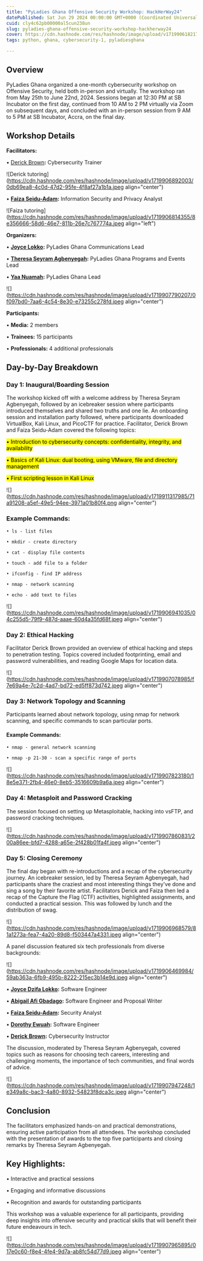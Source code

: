 ```yaml
---
title: "PyLadies Ghana Offensive Security Workshop: HackHerWay24"
datePublished: Sat Jun 29 2024 00:00:00 GMT+0000 (Coordinated Universal Time)
cuid: cly4c62pb00000al5cun238un
slug: pyladies-ghana-offensive-security-workshop-hackherway24
cover: https://cdn.hashnode.com/res/hashnode/image/upload/v1719906182170/d4078684-c9f9-4b6c-a581-f4704ea2cf58.jpeg
tags: python, ghana, cybersecurity-1, pyladiesghana

---
```


## Overview

PyLadies Ghana organized a one-month cybersecurity workshop on Offensive Security, held both in-person and virtually. The workshop ran from May 25th to June 22nd, 2024. Sessions began at 12:30 PM at SB Incubator on the first day, continued from 10 AM to 2 PM virtually via Zoom on subsequent days, and concluded with an in-person session from 9 AM to 5 PM at SB Incubator, Accra, on the final day.

## Workshop Details

**Facilitators:**

• [Derick Brown](https://www.linkedin.com/in/derick-brown-ceh-b28855164/)**:** Cybersecurity Trainer

![Derick tutoring](https://cdn.hashnode.com/res/hashnode/image/upload/v1719906892003/0db69ea8-4c0d-47d2-95fe-4f8af27a1b1a.jpeg align="center")

• [**Faiza Seidu-Adam**](https://www.linkedin.com/in/faiza-seidu-adam-591261132/)**:** Information Security and Privacy Analyst

![Faiza tutoring](https://cdn.hashnode.com/res/hashnode/image/upload/v1719906814355/8e356666-58d6-46e7-811b-26e7c767774a.jpeg align="left")

**Organizers:**

• [**Joyce Lokko**](https://www.linkedin.com/in/joyce-dzifa-lokko/?originalSubdomain=gh)**:** PyLadies Ghana Communications Lead

• [**Theresa Seyram Agbenyegah**](https://www.linkedin.com/in/theresa-seyram-agbenyegah-455642173/?originalSubdomain=gh)**:** PyLadies Ghana Programs and Events Lead

• [**Yaa Nuamah**](https://www.linkedin.com/in/yaanuamah/)**:** PyLadies Ghana Lead

![](https://cdn.hashnode.com/res/hashnode/image/upload/v1719907790207/0f097bd0-7aa6-4c54-8e30-e73255c278fd.jpeg align="center")

**Participants:**

• **Media:** 2 members

• **Trainees:** 15 participants

• **Professionals:** 4 additional professionals

## Day-by-Day Breakdown

### Day 1: Inaugural/Boarding Session

The workshop kicked off with a welcome address by Theresa Seyram Agbenyegah, followed by an icebreaker session where participants introduced themselves and shared two truths and one lie. An onboarding session and installation party followed, where participants downloaded VirtualBox, Kali Linux, and PicoCTF for practice. Facilitator, Derick Brown and Faiza Seidu-Adam covered the following topics:

<mark>• Introduction to cybersecurity concepts: confidentiality, integrity, and availability</mark>

<mark>• Basics of Kali Linux: dual booting, using VMware, file and directory management</mark>

<mark>• First scripting lesson in Kali Linux</mark>

![](https://cdn.hashnode.com/res/hashnode/image/upload/v1719911317985/71a91208-a5ef-49e5-94ee-3971a01b80f4.png align="center")

### Example Commands:

`• ls - list files`

`• mkdir - create directory`

`• cat - display file contents`

`• touch - add file to a folder`

`• ifconfig - find IP address`

`• nmap - network scanning`

`• echo - add text to files`

![](https://cdn.hashnode.com/res/hashnode/image/upload/v1719906941035/04c255d5-79f9-487d-aaae-60d4a35fd68f.jpeg align="center")

### Day 2: Ethical Hacking

Facilitator Derick Brown provided an overview of ethical hacking and steps to penetration testing. Topics covered included footprinting, email and password vulnerabilities, and reading Google Maps for location data.

![](https://cdn.hashnode.com/res/hashnode/image/upload/v1719907078985/f7e69a4e-7c2d-4ad7-bd72-ed5ff873d742.jpeg align="center")

### Day 3: Network Topology and Scanning

Participants learned about network topology, using nmap for network scanning, and specific commands to scan particular ports.

#### Example Commands:

`• nmap - general network scanning`

`• nmap -p 21-30 - scan a specific range of ports`

![](https://cdn.hashnode.com/res/hashnode/image/upload/v1719907823180/18e5e371-2fb4-46e0-8eb5-3516609b9a6a.jpeg align="center")

### Day 4: Metasploit and Password Cracking

The session focused on setting up Metasploitable, hacking into vsFTP, and password cracking techniques.

![](https://cdn.hashnode.com/res/hashnode/image/upload/v1719907860831/200a86ee-bfd7-4288-a65e-2f428b01fa4f.jpeg align="center")

### Day 5: Closing Ceremony

The final day began with re-introductions and a recap of the cybersecurity journey. An icebreaker session, led by Theresa Seyram Agbenyegah, had participants share the craziest and most interesting things they’ve done and sing a song by their favorite artist. Facilitators Derick and Faiza then led a recap of the Capture the Flag (CTF) activities, highlighted assignments, and conducted a practical session. This was followed by lunch and the distribution of swag.

![](https://cdn.hashnode.com/res/hashnode/image/upload/v1719906968579/81a1273a-fea7-4a20-89d8-f503447a4331.jpeg align="center")

A panel discussion featured six tech professionals from diverse backgrounds:

![](https://cdn.hashnode.com/res/hashnode/image/upload/v1719906469984/59ab363a-6fb9-495b-8222-215ec3b14e9d.jpeg align="center")

• [**Joyce Dzifa Lokko**](https://www.linkedin.com/in/joyce-dzifa-lokko/)**:** Software Engineer

• [**Abigail Afi Gbadago**](https://www.linkedin.com/in/abigail-afi-gbadago/)**:** Software Engineer and Proposal Writer

• [**Faiza Seidu-Adam**](https://www.linkedin.com/in/faiza-seidu-adam-591261132/)**:** Security Analyst

• [**Dorothy Ewuah**](https://www.linkedin.com/in/dorothyewuah/)**:** Software Engineer

• [**Derick Brown**](https://www.linkedin.com/in/derick-brown-ceh-b28855164/)**:** Cybersecurity Instructor

The discussion, moderated by Theresa Seyram Agbenyegah, covered topics such as reasons for choosing tech careers, interesting and challenging moments, the importance of tech communities, and final words of advice.

![](https://cdn.hashnode.com/res/hashnode/image/upload/v1719907947248/1e349a8c-bac3-4a80-8932-54823f8dca3c.jpeg align="center")

## Conclusion

The facilitators emphasized hands-on and practical demonstrations, ensuring active participation from all attendees. The workshop concluded with the presentation of awards to the top five participants and closing remarks by Theresa Seyram Agbenyegah.

## Key Highlights:

• Interactive and practical sessions

• Engaging and informative discussions

• Recognition and awards for outstanding participants

This workshop was a valuable experience for all participants, providing deep insights into offensive security and practical skills that will benefit their future endeavours in tech.

![](https://cdn.hashnode.com/res/hashnode/image/upload/v1719907965895/017e0c60-f8e4-4fe4-9d7a-ab8fc54d77d9.jpeg align="center")